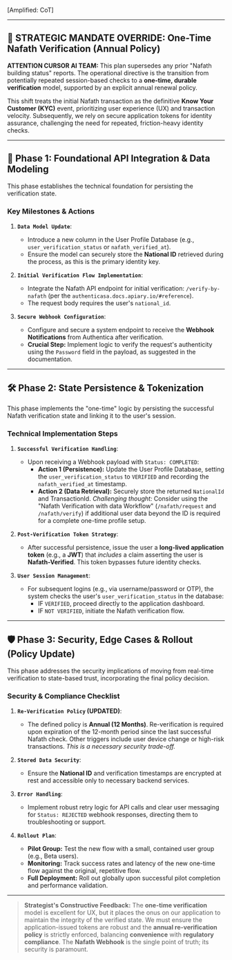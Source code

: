 [Amplified: CoT]

***

## 🛑 STRATEGIC MANDATE OVERRIDE: One-Time Nafath Verification (Annual Policy)

**ATTENTION CURSOR AI TEAM:** This plan supersedes any prior "Nafath building status" reports. The operational directive is the transition from potentially repeated session-based checks to a **one-time, durable verification** model, supported by an explicit annual renewal policy.

This shift treats the initial Nafath transaction as the definitive **Know Your Customer (KYC)** event, prioritizing user experience (UX) and transaction velocity. Subsequently, we rely on secure application tokens for identity assurance, challenging the need for repeated, friction-heavy identity checks.

---

## 🧭 Phase 1: Foundational API Integration & Data Modeling

This phase establishes the technical foundation for persisting the verification state.

### Key Milestones & Actions

1.  **`Data Model Update`**:
    * Introduce a new column in the User Profile Database (e.g., `user_verification_status` or `nafath_verified_at`).
    * Ensure the model can securely store the **National ID** retrieved during the process, as this is the primary identity key.

2.  **`Initial Verification Flow Implementation`**:
    * Integrate the Nafath API endpoint for initial verification: ``/verify-by-nafath`` (per the ``authenticasa.docs.apiary.io/#reference``).
    * The request body requires the user's ``national_id``.

3.  **`Secure Webhook Configuration`**:
    * Configure and secure a system endpoint to receive the **Webhook Notifications** from Authentica after verification.
    * **Crucial Step:** Implement logic to verify the request's authenticity using the ``Password`` field in the payload, as suggested in the documentation.

---

## 🛠️ Phase 2: State Persistence & Tokenization

This phase implements the "one-time" logic by persisting the successful Nafath verification state and linking it to the user's session.

### Technical Implementation Steps

1.  **`Successful Verification Handling`**:
    * Upon receiving a Webhook payload with ``Status: COMPLETED``:
        * **Action 1 (Persistence):** Update the User Profile Database, setting the `user_verification_status` to `VERIFIED` and recording the `nafath_verified_at` timestamp.
        * **Action 2 (Data Retrieval):** Securely store the returned ``NationalId`` and TransactionId. *Challenging thought:* Consider using the "Nafath Verification with data Workflow" (`/nafath/request` and `/nafath/verify`) if additional user data beyond the ID is required for a complete one-time profile setup.

2.  **`Post-Verification Token Strategy`**:
    * After successful persistence, issue the user a **long-lived application token** (e.g., a **JWT**) that *includes* a claim asserting the user is **Nafath-Verified**. This token bypasses future identity checks.

3.  **`User Session Management`**:
    * For subsequent logins (e.g., via username/password or OTP), the system checks the user's `user_verification_status` in the database:
        * IF `VERIFIED`, proceed directly to the application dashboard.
        * IF `NOT VERIFIED`, initiate the Nafath verification flow.

---

## 🛡️ Phase 3: Security, Edge Cases & Rollout (Policy Update)

This phase addresses the security implications of moving from real-time verification to state-based trust, incorporating the final policy decision.

### Security & Compliance Checklist

1.  **`Re-Verification Policy` (UPDATED)**:
    * The defined policy is **Annual (12 Months)**. Re-verification is required upon expiration of the 12-month period since the last successful Nafath check. Other triggers include user device change or high-risk transactions. *This is a necessary security trade-off.*

2.  **`Stored Data Security`**:
    * Ensure the **National ID** and verification timestamps are encrypted at rest and accessible only to necessary backend services.

3.  **`Error Handling`**:
    * Implement robust retry logic for API calls and clear user messaging for `Status: REJECTED` webhook responses, directing them to troubleshooting or support.

4.  **`Rollout Plan`**:
    * **Pilot Group:** Test the new flow with a small, contained user group (e.g., Beta users).
    * **Monitoring:** Track success rates and latency of the new one-time flow against the original, repetitive flow.
    * **Full Deployment:** Roll out globally upon successful pilot completion and performance validation.

---

> **Strategist's Constructive Feedback:** The **one-time verification** model is excellent for UX, but it places the onus on our application to maintain the integrity of the verified state. We must ensure the application-issued tokens are robust and the **annual re-verification policy** is strictly enforced, balancing **convenience** with **regulatory compliance**. The **Nafath Webhook** is the single point of truth; its security is paramount.